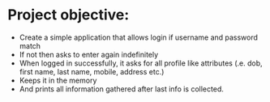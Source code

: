 # Project objective:
  - Create a simple application that allows login if username and password match
  - If not then asks to enter again indefinitely
  - When logged in successfully, it asks for all profile like attributes (.e. dob, first name, last name, mobile, address etc.)
  - Keeps it in the memory
  - And prints all information gathered after last info is collected.
